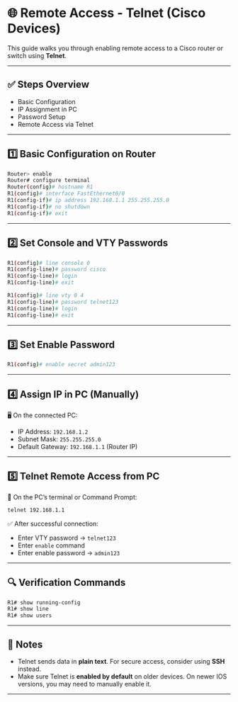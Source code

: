 # 🌐 Remote Access - Telnet (Cisco Devices)

This guide walks you through enabling remote access to a Cisco router or switch using **Telnet**.

---

## ✅ Steps Overview

- Basic Configuration
- IP Assignment in PC
- Password Setup
- Remote Access via Telnet

---

## 1️⃣ Basic Configuration on Router

```bash
Router> enable
Router# configure terminal
Router(config)# hostname R1
R1(config)# interface FastEthernet0/0
R1(config-if)# ip address 192.168.1.1 255.255.255.0
R1(config-if)# no shutdown
R1(config-if)# exit
```

---

## 2️⃣ Set Console and VTY Passwords

```bash
R1(config)# line console 0
R1(config-line)# password cisco
R1(config-line)# login
R1(config-line)# exit

R1(config)# line vty 0 4
R1(config-line)# password telnet123
R1(config-line)# login
R1(config-line)# exit
```

---

## 3️⃣ Set Enable Password

```bash
R1(config)# enable secret admin123
```

---

## 4️⃣ Assign IP in PC (Manually)

🖥️ On the connected PC:

- IP Address: `192.168.1.2`
- Subnet Mask: `255.255.255.0`
- Default Gateway: `192.168.1.1` (Router IP)

---

## 5️⃣ Telnet Remote Access from PC

🔗 On the PC’s terminal or Command Prompt:
```bash
telnet 192.168.1.1
```

✅ After successful connection:
- Enter VTY password → `telnet123`
- Enter `enable` command
- Enter enable password → `admin123`

---

## 🔍 Verification Commands

```bash
R1# show running-config
R1# show line
R1# show users
```

---

## 📌 Notes

- Telnet sends data in **plain text**. For secure access, consider using **SSH** instead.
- Make sure Telnet is **enabled by default** on older devices. On newer IOS versions, you may need to manually enable it.

---
